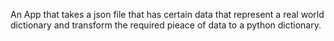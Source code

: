 An App that takes a json file that has certain data that represent a real world dictionary and transform the required pieace of data to a 
python dictionary.

